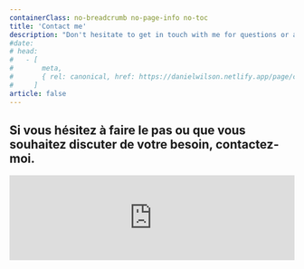 ```yaml
---
containerClass: no-breadcrumb no-page-info no-toc
title: 'Contact me'
description: "Don't hesitate to get in touch with me for questions or a job offer."
#date:
# head:
#   - [
#       meta,
#       { rel: canonical, href: https://danielwilson.netlify.app/page/contactez-moi/ },
#     ]
article: false
---
```


## Si vous hésitez à faire le pas ou que vous souhaitez discuter de votre besoin, contactez-moi.

<!-- markdownlint-disable MD033 -->

<iframe class="contact-form" src="https://tally.so/embed/merQv0?alignLeft=1&hideTitle=1&transparentBackground=1&dynamicHeight=1" width="100%" frameborder="0" marginheight="0" marginwidth="0" title="Une question ? Contactez-nous."></iframe>
